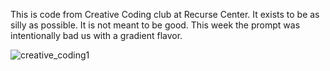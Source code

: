 This is code from Creative Coding club at Recurse Center. It exists to be as silly as possible. It is not meant to be good. This week the prompt was intentionally bad us with a gradient flavor.

![creative_coding1](https://github.com/user-attachments/assets/eb4e780c-cd45-4a61-acbd-309bb5d172d4)
